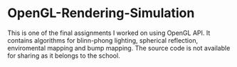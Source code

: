 # OpenGL-Rendering-Simulation

This is one of the final assignments I worked on using OpenGL API. 
It contains algorithms for blinn-phong lighting, spherical reflection, enviromental mapping and bump mapping.
The source code is not available for sharing as it belongs to the school.